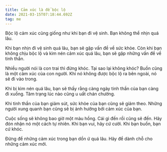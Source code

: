 ```yaml
---
title: Cảm xúc là để bộc lộ
date: 2021-03-15T07:18:44.692Z
tag: me
---
```

Bộc lộ cảm xúc cũng giống như khi bạn đi vệ sinh. Bạn không thể nhịn quá lâu.

Khi bạn nhịn đi vệ sinh quá lâu, bạn sẽ gặp vấn đề về sức khỏe. Còn khi bạn không chịu bộc lộ và kìm nén cảm xúc quá lâu, bạn sẽ gặp những vấn đề về tinh thần.

Nhiều người nói là con trai thì đừng khóc. Tại sao lại không khóc? Buồn cũng là một cảm xúc của con người. Khi nó không được bộc lộ ra bên ngoài, nó sẽ đi vào trong. 

Khi bị kìm nén quá lâu, bạn sẽ thấy rằng càng ngày tinh thần của bạn càng đi xuống. Tâm trạng lúc nào cũng u uất chán chường. 

Khi tinh thần của bạn giảm sút, sức khỏe của bạn cũng sẽ giảm theo. Những người xung quanh bạn cũng sẽ bị ảnh hưởng bởi cảm xúc của bạn.

Cuộc sống sẽ không bao giờ một màu hồng. Cái gì đến rồi cũng sẽ đến. Hãy đón nhận nó một cách tự nhiên. Khi bạn vui, hãy cứ cười. Khi bạn buồn, bạn cứ khóc. 

Đừng để những cảm xúc trong bạn dồn ứ quá lâu. Hãy để dành chỗ cho những cảm xúc mới.